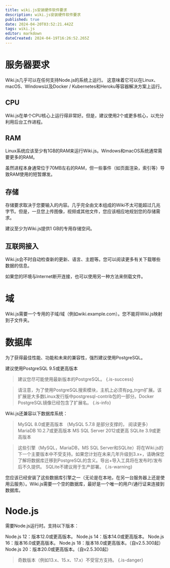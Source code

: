 ```yaml
---
title: wiki.js安装硬件软件要求
description: wiki.js安装硬件软件要求
published: true
date: 2024-04-20T03:52:21.442Z
tags: wiki.js
editor: markdown
dateCreated: 2024-04-19T16:26:52.265Z
---
```


# 服务器要求
Wiki.js几乎可以在任何支持Node.js的系统上运行。
这意味着它可以在Linux、macOS、Windows以及Docker / Kubernetes和Heroku等容器解决方案上运行。
## CPU
Wiki.js在单个CPU核心上运行得非常好。但是，建议使用2个或更多核心，以充分利用后台工作进程。
## RAM
Linux系统应该至少有1GB的RAM来运行Wiki.js。Windows和macOS系统通常需要更多的RAM。

虽然进程本身通常位于70MB左右的RAM，但一些事件（如页面渲染，索引等）导致RAM使用的短暂爆发。

## 存储

存储要求取决于您要输入的内容。几乎完全由文本组成的Wiki不太可能超过几兆字节。但是，一旦您上传图像，视频或其他文件，您应该相应地规划您的存储需求。

建议至少为Wiki.js提供1 GB的专用存储空间。

## 互联网接入

Wiki.js会不时自动检查新的更新、语言、主题等。您可以阅读更多有关下载哪些数据的信息。

如果您的环境与Internet断开连接，也可以使用另一种方法来侧载文件。

# 域
Wiki.js需要一个专用的子域/域（例如wiki.example.com）。您不能将Wiki.js映射到子文件夹。

# 数据库

为了获得最佳性能、功能和未来的兼容性，强烈建议使用PostgreSQL。

建议使用PostgreSQL 9.5或更高版本
> 建议您尽可能使用最新版本的PostgreSQL。
{.is-success}

> 请注意，为了使用PostgreSQL搜索模块，主机上必须有pg_trgm扩展。该扩展是大多数Linux发行版中postgresql-contrib包的一部分。Docker PostgreSQL镜像已经包含了扩展名。
{.is-info}

Wiki.js还兼容以下数据库系统：

> MySQL 8.0或更高版本 （MySQL 5.7.8 是部分支撑的， 阅读更多）
> MariaDB 10.2.7或更高版本
> MS SQL Server 2012或更高
> SQLite 3.9或更高版本

> 这些引擎（MySQL，MariaDB，MS SQL Server和SQLite）将在Wiki.js的下一个主要版本中不受支持。如果您计划在未来几年升级到3.x+，请确保您了解将数据库迁移到PostgreSQL的含义。导出+导入工具将在发布时/发布后不久提供。
SQLite不建议用于生产部署。
{.is-warning}

您应该已经安装了这些数据库引擎之一（无论是在本地，在另一台服务器上还是使用云服务）。Wiki.js需要一个空的数据库，最好是一个唯一的用户/通行证来连接到数据库。

# Node.js
需要Node.js运行时。支持以下版本：

Node.js 12：版本12.0或更高版本。
Node.js 14：版本14.0或更高版本。
Node.js 16：版本16.0或更高版本。
Node.js 18：版本18.0或更高版本。（自v2.5.300起）
Node.js 20：版本20.0或更高版本。（自v2.5.300起）

> 奇数版本（例如13.x、15.x、17.x）不受官方支持。
{.is-danger}




